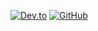 [![Dev.to](https://img.shields.io/static/v1?label=&message=dev.to&color=black&logo=dev.to&logoColor=white&style=flat-square)](https://dev.to/clintaire)
[![GitHub](https://img.shields.io/static/v1?label=&message=GitHub&color=000000&logo=github&logoColor=white&style=flat-square)](https://github.com/clintaire)
